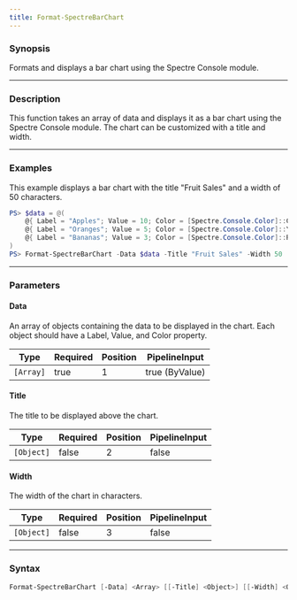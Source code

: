 ```yaml
---
title: Format-SpectreBarChart
---
```








### Synopsis
Formats and displays a bar chart using the Spectre Console module.



---


### Description

This function takes an array of data and displays it as a bar chart using the Spectre Console module. The chart can be customized with a title and width.



---


### Examples
This example displays a bar chart with the title "Fruit Sales" and a width of 50 characters.

```powershell
PS> $data = @(
    @{ Label = "Apples"; Value = 10; Color = [Spectre.Console.Color]::Green },
    @{ Label = "Oranges"; Value = 5; Color = [Spectre.Console.Color]::Yellow },
    @{ Label = "Bananas"; Value = 3; Color = [Spectre.Console.Color]::Red }
)
PS> Format-SpectreBarChart -Data $data -Title "Fruit Sales" -Width 50
```


---


### Parameters
#### **Data**

An array of objects containing the data to be displayed in the chart. Each object should have a Label, Value, and Color property.






|Type     |Required|Position|PipelineInput |
|---------|--------|--------|--------------|
|`[Array]`|true    |1       |true (ByValue)|



#### **Title**

The title to be displayed above the chart.






|Type      |Required|Position|PipelineInput|
|----------|--------|--------|-------------|
|`[Object]`|false   |2       |false        |



#### **Width**

The width of the chart in characters.






|Type      |Required|Position|PipelineInput|
|----------|--------|--------|-------------|
|`[Object]`|false   |3       |false        |





---


### Syntax
```powershell
Format-SpectreBarChart [-Data] <Array> [[-Title] <Object>] [[-Width] <Object>] [<CommonParameters>]
```

